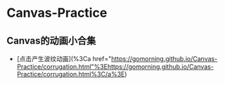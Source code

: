 # Canvas-Practice
Canvas的动画小合集
-----------------
+ [点击产生波纹动画](%3Ca href="https://gomorning.github.io/Canvas-Practice/corrugation.html"%3Ehttps://gomorning.github.io/Canvas-Practice/corrugation.html%3C/a%3E)

